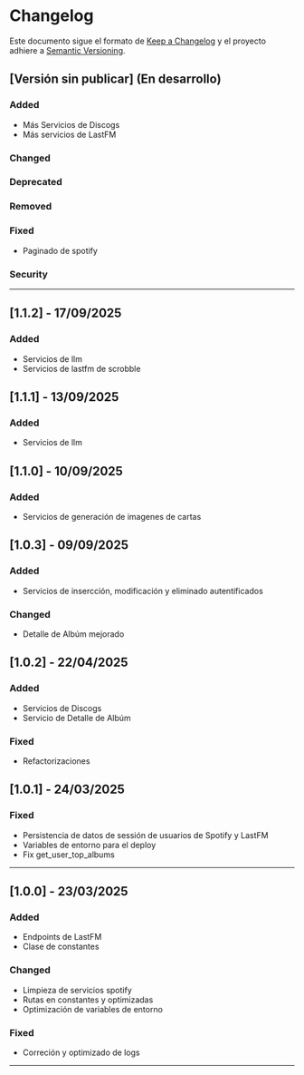 # Changelog

Este documento sigue el formato de [Keep a Changelog](https://keepachangelog.com/es-ES/1.1.0/)
y el proyecto adhiere a [Semantic Versioning](https://semver.org/).

## [Versión sin publicar] (En desarrollo)
### Added
- Más Servicios de Discogs
- Más servicios de LastFM

### Changed

### Deprecated

### Removed

### Fixed
- Paginado de spotify

### Security

---

## [1.1.2] - 17/09/2025

### Added
- Servicios de llm
- Servicios de lastfm de scrobble

## [1.1.1] - 13/09/2025

### Added
- Servicios de llm

## [1.1.0] - 10/09/2025

### Added
- Servicios de generación de imagenes de cartas

## [1.0.3] - 09/09/2025

### Added
- Servicios de insercción, modificación y eliminado autentificados

### Changed
- Detalle de Albúm mejorado


## [1.0.2] - 22/04/2025
### Added
- Servicios de Discogs
- Servicio de Detalle de Albúm

### Fixed
- Refactorizaciones

## [1.0.1] - 24/03/2025

### Fixed
- Persistencia de datos de sessión de usuarios de Spotify y LastFM
- Variables de entorno para el deploy
- Fix get_user_top_albums

---

## [1.0.0] - 23/03/2025
### Added
- Endpoints de LastFM
- Clase de constantes

### Changed
- Limpieza de servicios spotify
- Rutas en constantes y optimizadas
- Optimización de variables de entorno

### Fixed
- Correción y optimizado de logs

---